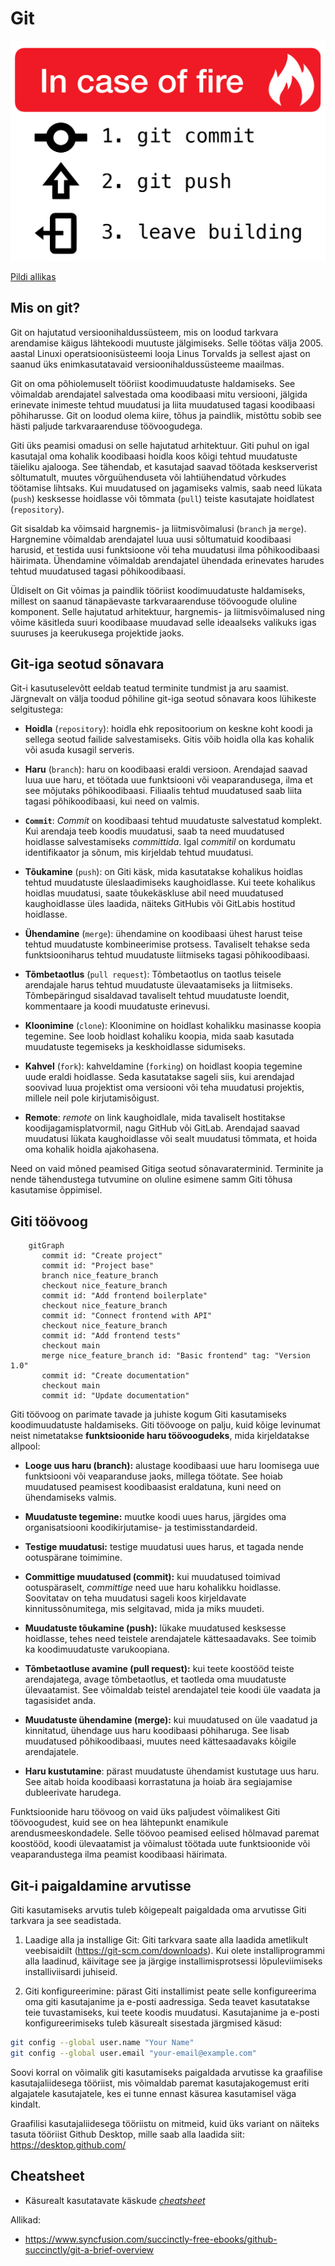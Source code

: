 # Git

![In case of fire](files/in-case-of-fire-1-git-commit-2-git-push-3-leave-building2.png)

[Pildi allikas](https://hikaruzone.wordpress.com/2015/10/06/in-case-of-fire-1-git-commit-2-git-push-3-leave-building/)

## Mis on git?

Git on hajutatud versioonihaldussüsteem, mis on loodud tarkvara arendamise käigus lähtekoodi muutuste jälgimiseks. Selle töötas välja 2005. aastal Linuxi operatsioonisüsteemi looja Linus Torvalds ja sellest ajast on saanud üks enimkasutatavaid versioonihaldussüsteeme maailmas.

Git on oma põhiolemuselt tööriist koodimuudatuste haldamiseks. See võimaldab arendajatel salvestada oma koodibaasi mitu versiooni, jälgida erinevate inimeste tehtud muudatusi ja liita muudatused tagasi koodibaasi põhiharusse. Git on loodud olema kiire, tõhus ja paindlik, mistõttu sobib see hästi paljude tarkvaraarenduse töövoogudega.

Giti üks peamisi omadusi on selle hajutatud arhitektuur. Giti puhul on igal kasutajal oma kohalik koodibaasi hoidla koos kõigi tehtud muudatuste täieliku ajalooga. See tähendab, et kasutajad saavad töötada keskserverist sõltumatult, muutes võrguühenduseta või lahtiühendatud võrkudes töötamise lihtsaks. Kui muudatused on jagamiseks valmis, saab need lükata (`push`) kesksesse hoidlasse või tõmmata (`pull`) teiste kasutajate hoidlatest (`repository`).

Git sisaldab ka võimsaid hargnemis- ja liitmisvõimalusi (`branch` ja `merge`). Hargnemine võimaldab arendajatel luua uusi sõltumatuid koodibaasi harusid, et testida uusi funktsioone või teha muudatusi ilma põhikoodibaasi häirimata. Ühendamine võimaldab arendajatel ühendada erinevates harudes tehtud muudatused tagasi põhikoodibaasi.

Üldiselt on Git võimas ja paindlik tööriist koodimuudatuste haldamiseks, millest on saanud tänapäevaste tarkvaraarenduse töövoogude oluline komponent. Selle hajutatud arhitektuur, hargnemis- ja liitmisvõimalused ning võime käsitleda suuri koodibaase muudavad selle ideaalseks valikuks igas suuruses ja keerukusega projektide jaoks.

## Git-iga seotud sõnavara

Git-i kasutuselevõtt eeldab teatud terminite tundmist ja aru saamist. Järgnevalt on välja toodud põhiline git-iga seotud sõnavara koos lühikeste selgitustega:

- **Hoidla** (`repository`): hoidla ehk repositoorium on keskne koht koodi ja sellega seotud failide salvestamiseks. Gitis võib hoidla olla kas kohalik või asuda kusagil serveris.

- **Haru** (`branch`): haru on koodibaasi eraldi versioon. Arendajad saavad luua uue haru, et töötada uue funktsiooni või veaparandusega, ilma et see mõjutaks põhikoodibaasi. Filiaalis tehtud muudatused saab liita tagasi põhikoodibaasi, kui need on valmis.

- **`Commit`**: *Commit* on koodibaasi tehtud muudatuste salvestatud komplekt. Kui arendaja teeb koodis muudatusi, saab ta need muudatused hoidlasse salvestamiseks *committida*. Igal *commitil* on kordumatu identifikaator ja sõnum, mis kirjeldab tehtud muudatusi.

- **Tõukamine** (`push`): on Giti käsk, mida kasutatakse kohalikus hoidlas tehtud muudatuste üleslaadimiseks kaughoidlasse. Kui teete kohalikus hoidlas muudatusi, saate tõukekäskluse abil need muudatused kaughoidlasse üles laadida, näiteks GitHubis või GitLabis hostitud hoidlasse.

- **Ühendamine** (`merge`): ühendamine on koodibaasi ühest harust teise tehtud muudatuste kombineerimise protsess. Tavaliselt tehakse seda funktsiooniharus tehtud muudatuste liitmiseks tagasi põhikoodibaasi.

- **Tõmbetaotlus** (`pull request`): Tõmbetaotlus on taotlus teisele arendajale harus tehtud muudatuste ülevaatamiseks ja liitmiseks. Tõmbepäringud sisaldavad tavaliselt tehtud muudatuste loendit, kommentaare ja koodi muudatuste erinevusi.

- **Kloonimine** (`clone`): Kloonimine on hoidlast kohalikku masinasse koopia tegemine. See loob hoidlast kohaliku koopia, mida saab kasutada muudatuste tegemiseks ja keskhoidlasse sidumiseks.

- **Kahvel** (`fork`): kahveldamine (`forking`) on hoidlast koopia tegemine uude eraldi hoidlasse. Seda kasutatakse sageli siis, kui arendajad soovivad luua projektist oma versiooni või teha muudatusi projektis, millele neil pole kirjutamisõigust.

- **Remote**: *remote* on link kaughoidlale, mida tavaliselt hostitakse koodijagamisplatvormil, nagu GitHub või GitLab. Arendajad saavad muudatusi lükata kaughoidlasse või sealt muudatusi tõmmata, et hoida oma kohalik hoidla ajakohasena.

Need on vaid mõned peamised Gitiga seotud sõnavaraterminid. Terminite ja nende tähendustega tutvumine on oluline esimene samm Giti tõhusa kasutamise õppimisel.

## Giti töövoog

```mermaid
    gitGraph
       commit id: "Create project"
       commit id: "Project base"
       branch nice_feature_branch
       checkout nice_feature_branch
       commit id: "Add frontend boilerplate"
       checkout nice_feature_branch
       commit id: "Connect frontend with API"
       checkout nice_feature_branch
       commit id: "Add frontend tests"
       checkout main
       merge nice_feature_branch id: "Basic frontend" tag: "Version 1.0"
       commit id: "Create documentation"
       checkout main
       commit id: "Update documentation"
```

Giti töövoog on parimate tavade ja juhiste kogum Giti kasutamiseks koodimuudatuste haldamiseks. Giti töövooge on palju, kuid kõige levinumat neist nimetatakse **funktsioonide haru töövoogudeks**, mida kirjeldatakse allpool:

- **Looge uus haru (branch):** alustage koodibaasi uue haru loomisega uue funktsiooni või veaparanduse jaoks, millega töötate. See hoiab muudatused peamisest koodibaasist eraldatuna, kuni need on ühendamiseks valmis.

- **Muudatuste tegemine:** muutke koodi uues harus, järgides oma organisatsiooni koodikirjutamise- ja testimisstandardeid.

- **Testige muudatusi:** testige muudatusi uues harus, et tagada nende ootuspärane toimimine.

- **Committige muudatused (commit):** kui muudatused toimivad ootuspäraselt, *committige* need uue haru kohalikku hoidlasse. Soovitatav on teha muudatusi sageli koos kirjeldavate kinnitussõnumitega, mis selgitavad, mida ja miks muudeti.

- **Muudatuste tõukamine (push):** lükake muudatused kesksesse hoidlasse, tehes need teistele arendajatele kättesaadavaks. See toimib ka koodimuudatuste varukoopiana.

- **Tõmbetaotluse avamine (pull request):** kui teete koostööd teiste arendajatega, avage tõmbetaotlus, et taotleda oma muudatuste ülevaatamist. See võimaldab teistel arendajatel teie koodi üle vaadata ja tagasisidet anda.

- **Muudatuste ühendamine (merge):** kui muudatused on üle vaadatud ja kinnitatud, ühendage uus haru koodibaasi põhiharuga. See lisab muudatused põhikoodibaasi, muutes need kättesaadavaks kõigile arendajatele.

- **Haru kustutamine**: pärast muudatuste ühendamist kustutage uus haru. See aitab hoida koodibaasi korrastatuna ja hoiab ära segiajamise dubleerivate harudega.

Funktsioonide haru töövoog on vaid üks paljudest võimalikest Giti töövoogudest, kuid see on hea lähtepunkt enamikule arendusmeeskondadele. Selle töövoo peamised eelised hõlmavad paremat koostööd, koodi ülevaatamist ja võimalust töötada uute funktsioonide või veaparandustega ilma peamist koodibaasi häirimata.

## Git-i paigaldamine arvutisse

Giti kasutamiseks arvutis tuleb kõigepealt paigaldada oma arvutisse Giti tarkvara ja see seadistada. 

1. Laadige alla ja installige Git: Giti tarkvara saate alla laadida ametlikult veebisaidilt (https://git-scm.com/downloads). Kui olete installiprogrammi alla laadinud, käivitage see ja järgige installimisprotsessi lõpuleviimiseks installiviisardi juhiseid.

2. Giti konfigureerimine: pärast Giti installimist peate selle konfigureerima oma giti kasutajanime ja e-posti aadressiga. Seda teavet kasutatakse teie tuvastamiseks, kui teete koodis muudatusi. Kasutajanime ja e-posti konfigureerimiseks tuleb käsurealt sisestada järgmised käsud:

```bash
git config --global user.name "Your Name"
git config --global user.email "your-email@example.com"
```

Soovi korral on võimalik giti kasutamiseks paigaldada arvutisse ka graafilise kasutajaliidesega tööriist, mis võimaldab paremat kasutajakogemust eriti algajatele kasutajatele, kes ei tunne ennast käsurea kasutamisel väga kindalt.

Graafilisi kasutajaliidesega tööriistu on mitmeid, kuid üks variant on näiteks tasuta tööriist Github Desktop, mille saab alla laadida siit: https://desktop.github.com/

## Cheatsheet

- Käsurealt kasutatavate käskude [*cheatsheet*](https://education.github.com/git-cheat-sheet-education.pdf)

Allikad:
- https://www.syncfusion.com/succinctly-free-ebooks/github-succinctly/git-a-brief-overview